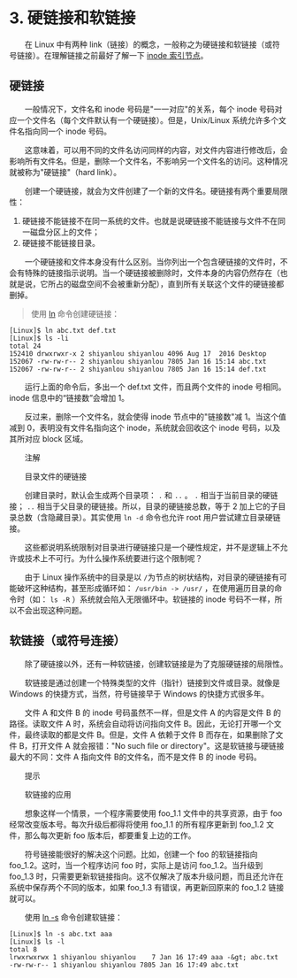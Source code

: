 # 3. 硬链接和软链接

　　在 Linux 中有两种 link（链接）的概念，一般称之为硬链接和软链接（或符号链接）。在理解链接之前最好了解一下 [inode 索引节点](https://gnu-linux.readthedocs.io/zh/latest/Chapter03/00_inode.html)。

## 硬链接

　　一般情况下，文件名和 inode 号码是"一一对应"的关系，每个 inode 号码对应一个文件名（每个文件默认有一个硬链接）。但是，Unix/Linux 系统允许多个文件名指向同一个 inode 号码。

　　这意味着，可以用不同的文件名访问同样的内容，对文件内容进行修改后，会影响所有文件名。但是，删除一个文件名，不影响另一个文件名的访问。这种情况就被称为"硬链接"（hard link）。

　　创建一个硬链接，就会为文件创建了一个新的文件名。硬链接有两个重要局限性：

1. 硬链接不能链接不在同一系统的文件。也就是说硬链接不能链接与文件不在同一磁盘分区上的文件；
2. 硬链接不能链接目录。

　　一个硬链接和文件本身没有什么区别。当你列出一个包含硬链接的文件时，不会有特殊的链接指示说明。当一个硬链接被删除时，文件本身的内容仍然存在（也就是说，它所占的磁盘空间不会被重新分配），直到所有关联这个文件的硬链接都删掉。

> 使用 [ln](https://gnu-linux.readthedocs.io/zh/latest/Chapter01/00_ln.html#cmd-ln) 命令创建硬链接：

```
[Linux]$ ln abc.txt def.txt
[Linux]$ ls -li
total 24
152410 drwxrwxr-x 2 shiyanlou shiyanlou 4096 Aug 17  2016 Desktop
152067 -rw-rw-r-- 2 shiyanlou shiyanlou 7805 Jan 16 15:14 abc.txt
152067 -rw-rw-r-- 2 shiyanlou shiyanlou 7805 Jan 16 15:14 def.txt
```

　　运行上面的命令后，多出一个 def.txt 文件，而且两个文件的 inode 号相同。inode 信息中的“链接数”会增加 1。

　　反过来，删除一个文件名，就会使得 inode 节点中的"链接数"减 1。当这个值减到 0，表明没有文件名指向这个 inode，系统就会回收这个 inode 号码，以及其所对应 block 区域。

　　注解

　　目录文件的硬链接

　　创建目录时，默认会生成两个目录项： `.`​ 和 `..`​ 。 `.`​ 相当于当前目录的硬链接； `..`​ 相当于父目录的硬链接。所以，目录的硬链接总数，等于 2 加上它的子目录总数（含隐藏目录）。其实使用 `ln -d`​ 命令也允许 root 用户尝试建立目录硬链接。

　　这些都说明系统限制对目录进行硬链接只是一个硬性规定，并不是逻辑上不允许或技术上不可行。为什么操作系统要进行这个限制呢？

　　由于 Linux 操作系统中的目录是以 `/`​ 为节点的树状结构，对目录的硬链接有可能破坏这种结构，甚至形成循环如： `/usr/bin -> /usr/`​ ，在使用遍历目录的命令时（如： `ls -R`​ ）系统就会陷入无限循环中。软链接的 inode 号码不一样，所以不会出现这种问题。

## 软链接（或符号连接）

　　除了硬链接以外，还有一种软链接，创建软链接是为了克服硬链接的局限性。

　　软链接是通过创建一个特殊类型的文件（指针）链接到文件或目录。就像是 Windows 的快捷方式，当然，符号链接早于 Windows 的快捷方式很多年。

　　文件 A 和文件 B 的 inode 号码虽然不一样，但是文件 A 的内容是文件 B 的路径。读取文件 A 时，系统会自动将访问指向文件 B。因此，无论打开哪一个文件，最终读取的都是文件 B。但是，文件 A 依赖于文件 B 而存在，如果删除了文件 B，打开文件 A 就会报错："No such file or directory"。这是软链接与硬链接最大的不同：文件 A 指向文件 B的文件名，而不是文件 B 的 inode 号码。

　　提示

　　软链接的应用

　　想象这样一个情景，一个程序需要使用 foo\_1.1 文件中的共享资源，由于 foo 经常改变版本号。每次升级后都得将使用 foo\_1.1 的所有程序更新到 foo\_1.2 文件，那么每次更新 foo 版本后，都要重复上边的工作。

　　符号链接能很好的解决这个问题。比如，创建一个 foo 的软链接指向 foo\_1.2。这时，当一个程序访问 foo 时，实际上是访问 foo\_1.2。当升级到 foo\_1.3 时，只需要更新软链接指向。这不仅解决了版本升级问题，而且还允许在系统中保存两个不同的版本，如果 foo\_1.3 有错误，再更新回原来的 foo\_1.2 链接就可以。

　　使用 [ln -s](https://gnu-linux.readthedocs.io/zh/latest/Chapter01/00_ln.html#cmd-ln) 命令创建软链接：

```
[Linux]$ ln -s abc.txt aaa
[Linux]$ ls -l
total 8
lrwxrwxrwx 1 shiyanlou shiyanlou    7 Jan 16 17:49 aaa -&gt; abc.txt
-rw-rw-r-- 1 shiyanlou shiyanlou 7805 Jan 16 17:49 abc.txt
```
